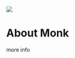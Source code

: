 <!--
meta-order: 2
-->

<div class="parallax-container">
	<div class="parallax">
		<img src="https://dummyimage.com/1200x800/c737c7/fff&text=1200x800">
	</div>
</div>

# About Monk

more info